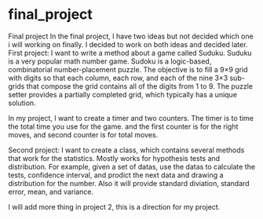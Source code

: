final_project
=============

Final project
In the final project, I have two ideas but not decided which one i will working on finally. I decided to work on both 
ideas and decided later.
First project:
I want to write a method about a game called Suduku. Suduku is a very popular math number game. Sudoku is a logic-based,
combinatorial number-placement puzzle. The objective is to fill a 9×9 grid with digits so that each column, each row, and 
each of the nine 3×3 sub-grids that compose the grid contains all of the digits from 1 to 9. The puzzle setter provides 
a partially completed grid, which typically has a unique solution.

In my project, I want to create a timer and two counters. The timer is to time the total time you use for the game. and the 
first counter is for the right moves, and second counter is for total moves.

Second project:
I want to create a class, which contains several methods that work for the statistics. Mostly works for hypothesis tests and 
distribution. For example, given a set of datas, use the datas to calculate the tests, confidence interval, and prodict
the next data and drawing a distribution for the number. Also it will provide standard diviation, standard error, mean, 
and variance.


I will add more thing in project 2, this is a direction for my project.
